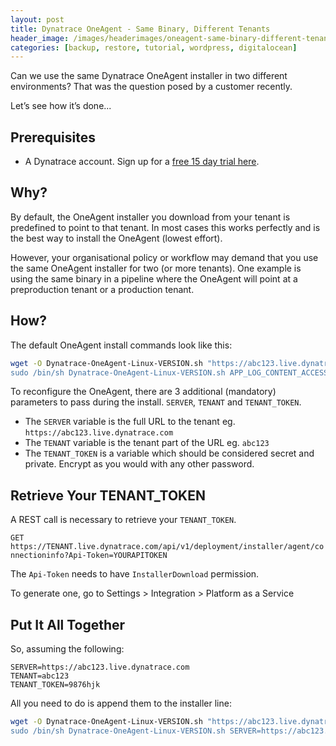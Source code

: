 ```yaml
---
layout: post
title: Dynatrace OneAgent - Same Binary, Different Tenants
header_image: /images/headerimages/oneagent-same-binary-different-tenants-header.png
categories: [backup, restore, tutorial, wordpress, digitalocean]
---
```


Can we use the same Dynatrace OneAgent installer in two different environments? That was the question posed by a customer recently.

Let’s see how it’s done...

## Prerequisites

- A Dynatrace account. Sign up for a [free 15 day trial here](https://dynatrace.com/trial).

## Why?

By default, the OneAgent installer you download from your tenant is predefined to point to that tenant. In most cases this works perfectly and is the best way to install the OneAgent (lowest effort).

However, your organisational policy or workflow may demand that you use the same OneAgent installer for two (or more tenants). One example is using the same binary in a pipeline where the OneAgent will point at a preproduction tenant or a production tenant.

## How?

The default OneAgent install commands look like this:

```bash
wget -O Dynatrace-OneAgent-Linux-VERSION.sh "https://abc123.live.dynatrace.com/api/v1/deployment/installer/agent/unix/default/latest?Api-Token=def456&amp;arch=x86&amp;flavor=default
sudo /bin/sh Dynatrace-OneAgent-Linux-VERSION.sh APP_LOG_CONTENT_ACCESS=1
```

To reconfigure the OneAgent, there are 3 additional (mandatory) parameters to pass during the install.
`SERVER`, `TENANT` and `TENANT_TOKEN`.

- The `SERVER` variable is the full URL to the tenant eg. `https://abc123.live.dynatrace.com`
- The `TENANT` variable is the tenant part of the URL eg. `abc123`
- The `TENANT_TOKEN` is a variable which should be considered secret and private. Encrypt as you would with any other password.

## Retrieve Your TENANT_TOKEN

A REST call is necessary to retrieve your `TENANT_TOKEN`.

`GET https://TENANT.live.dynatrace.com/api/v1/deployment/installer/agent/connectioninfo?Api-Token=YOURAPITOKEN`

The `Api-Token` needs to have `InstallerDownload` permission.

To generate one, go to Settings > Integration > Platform as a Service

## Put It All Together

So, assuming the following:

```
SERVER=https://abc123.live.dynatrace.com
TENANT=abc123
TENANT_TOKEN=9876hjk
```

All you need to do is append them to the installer line:

```bash
wget -O Dynatrace-OneAgent-Linux-VERSION.sh "https://abc123.live.dynatrace.com/api/v1/deployment/installer/agent/unix/default/latest?Api-Token=def456&amp;arch=x86&amp;flavor=default
sudo /bin/sh Dynatrace-OneAgent-Linux-VERSION.sh SERVER=https://abc123.live.dynatrace.com TENANT=abc123 TENANT_TOKEN=9876hjk APP_LOG_CONTENT_ACCESS=1
```
